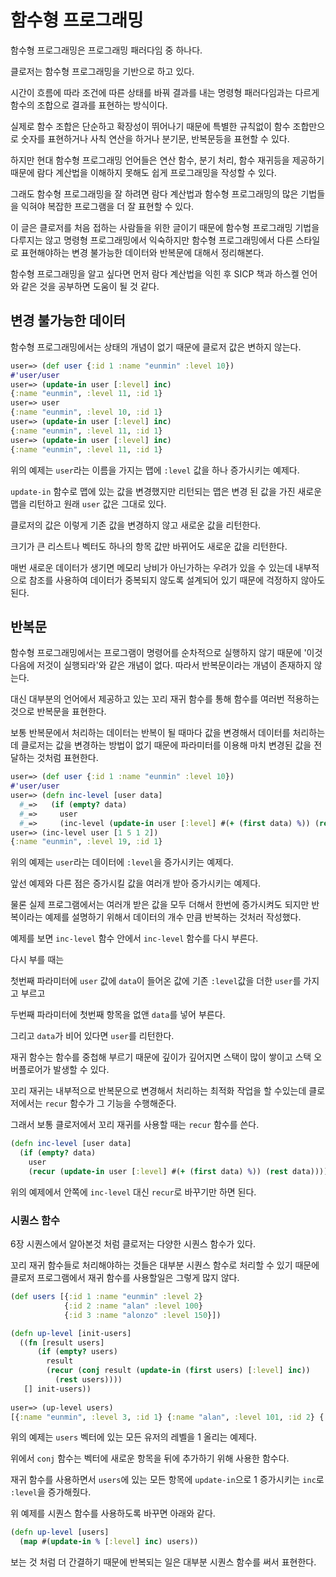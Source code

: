 # 함수형 프로그래밍

함수형 프로그래밍은 프로그래밍 패러다임 중 하나다.

클로저는 함수형 프로그래밍을 기반으로 하고 있다.

시간이 흐름에 따라 조건에 따른 상태를 바꿔 결과를 내는 명령형 패러다임과는 다르게 함수의 조합으로 결과를 표현하는 방식이다.

실제로 함수 조합은 단순하고 확장성이 뛰어나기 때문에 특별한 규칙없이 함수 조합만으로 숫자를 표현하거나 사칙 연산을 하거나 분기문, 반복문등을 표현할 수 있다.

하지만 현대 함수형 프로그래밍 언어들은 연산 함수, 분기 처리, 함수 재귀등을 제공하기 때문에 람다 계산법을 이해하지 못해도 쉽게 프로그래밍을 작성할 수 있다.

그래도 함수형 프로그래밍을 잘 하려면 람다 계산법과 함수형 프로그래밍의 많은 기법들을 익혀야 복잡한 프로그램을 더 잘 표현할 수 있다.

이 글은 클로저를 처음 접하는 사람들을 위한 글이기 때문에 함수형 프로그래밍 기법을 다루지는 않고 명령형 프로그래밍에서 익숙하지만 함수형 프로그래밍에서 다른 스타일로 표현해야하는 변경 불가능한 데이터와 반복문에 대해서 정리해본다.

함수형 프로그래밍을 알고 싶다면 먼저 람다 계산법을 익힌 후 SICP 책과 하스켈 언어와 같은 것을 공부하면 도움이 될 것 같다.

## 변경 불가능한 데이터

함수형 프로그래밍에서는 상태의 개념이 없기 때문에 클로저 값은 변하지 않는다.

```clojure
user=> (def user {:id 1 :name "eunmin" :level 10})
#'user/user
user=> (update-in user [:level] inc)
{:name "eunmin", :level 11, :id 1}
user=> user
{:name "eunmin", :level 10, :id 1}
user=> (update-in user [:level] inc)
{:name "eunmin", :level 11, :id 1}
user=> (update-in user [:level] inc)
{:name "eunmin", :level 11, :id 1}
```

위의 예제는 `user`라는 이름을 가지는 맵에 `:level` 값을 하나 증가시키는 예제다.

`update-in` 함수로 맵에 있는 값을 변경했지만 리턴되는 맵은 변경 된 값을 가진 새로운 맵을 리턴하고 원래 `user` 값은 그대로 있다.

클로저의 값은 이렇게 기존 값을 변경하지 않고 새로운 값을 리턴한다. 

크기가 큰 리스트나 벡터도 하나의 항목 값만 바뀌어도 새로운 값을 리턴한다.

매번 새로운 데이터가 생기면 메모리 낭비가 아닌가하는 우려가 있을 수 있는데 내부적으로 참조를 사용하여 데이터가 중복되지 않도록 설계되어 있기 때문에 걱정하지 않아도 된다.

## 반복문

함수형 프로그래밍에서는 프로그램이 명령어를 순차적으로 실행하지 않기 때문에 '이것 다음에 저것이 실행되라'와 같은 개념이 없다. 따라서 반복문이라는 개념이 존재하지 않는다.

대신 대부분의 언어에서 제공하고 있는 꼬리 재귀 함수를 통해 함수를 여러번 적용하는 것으로 반복문을 표현한다.

보통 반복문에서 처리하는 데이터는 반복이 될 때마다 값을 변경해서 데이터를 처리하는데 클로저는 값을 변경하는 방법이 없기 때문에 파라미터를 이용해 마치 변경된 값을 전달하는 것처럼 표현한다.

```clojure
user=> (def user {:id 1 :name "eunmin" :level 10})
#'user/user
user=> (defn inc-level [user data]
  #_=>   (if (empty? data)
  #_=>     user
  #_=>     (inc-level (update-in user [:level] #(+ (first data) %)) (rest data))))
user=> (inc-level user [1 5 1 2])
{:name "eunmin", :level 19, :id 1}
```

위의 예제는 `user`라는 데이터에 `:level`을 증가시키는 예제다.

앞선 예제와 다른 점은 증가시킬 값을 여러개 받아 증가시키는 예제다. 

물론 실제 프로그램에서는 여러개 받은 값을 모두 더해서 한번에 증가시켜도 되지만 반복이라는 예제를 설명하기 위해서 데이터의 개수 만큼 반복하는 것처러 작성했다.

예제를 보면 `inc-level` 함수 안에서 `inc-level` 함수를 다시 부른다.

다시 부를 때는 

첫번째 파라미터에 `user` 값에 `data`이 들어온 값에 기존 `:level`값을 더한 `user`를 가지고 부르고

두번째 파라미터에 첫번째 항목을 없앤 `data`를 넣어 부른다.

그리고 `data`가 비어 있다면 `user`를 리턴한다.

재귀 함수는 함수를 중첩해 부르기 때문에 깊이가 깊어지면 스택이 많이 쌓이고 스택 오버플로어가 발생할 수 있다.

꼬리 재귀는 내부적으로 반복문으로 변경해서 처리하는 최적화 작업을 할 수있는데 클로저에서는 `recur` 함수가 그 기능을 수행해준다.

그래서 보통 클로저에서 꼬리 재귀를 사용할 때는 `recur` 함수를 쓴다.

```clojure
(defn inc-level [user data]
  (if (empty? data)
    user
    (recur (update-in user [:level] #(+ (first data) %)) (rest data))))
```

위의 예제에서 안쪽에 `inc-level` 대신 `recur`로 바꾸기만 하면 된다. 

### 시퀀스 함수

6장 시퀀스에서 알아본것 처럼 클로저는 다양한 시퀀스 함수가 있다.

꼬리 재귀 함수들로 처리해야하는 것들은 대부분 시퀀스 함수로 처리할 수 있기 때문에 클로저 프로그램에서 재귀 함수를 사용할일은 그렇게 많지 않다.

```clojure
(def users [{:id 1 :name "eunmin" :level 2}
            {:id 2 :name "alan" :level 100}
            {:id 3 :name "alonzo" :level 150}])

(defn up-level [init-users]
  ((fn [result users]
      (if (empty? users)
        result
        (recur (conj result (update-in (first users) [:level] inc))
          (rest users))))
   [] init-users))
   
user=> (up-level users)
[{:name "eunmin", :level 3, :id 1} {:name "alan", :level 101, :id 2} {:name "alonzo", :level 151, :id 3}]
```

위의 예제는 `users` 벡터에 있는 모든 유저의 레벨을 1 올리는 예제다. 

위에서 `conj` 함수는 벡터에 새로운 항목을 뒤에 추가하기 위해 사용한 함수다.

재귀 함수를 사용하면서 `users`에 있는 모든 항목에 `update-in`으로 1 증가시키는 `inc`로 `:level`을 증가해줬다.

위 예제를 시퀀스 함수를 사용하도록 바꾸면 아래와 같다.

```clojure
(defn up-level [users]
  (map #(update-in % [:level] inc) users))
```

보는 것 처럼 더 간결하기 때문에 반복되는 일은 대부분 시퀀스 함수를 써서 표현한다.


